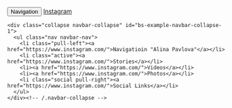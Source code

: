 <html>
<nav class="navbar navbar-default" role="navigation">
  <div class="container-fluid">
    <div class="navbar-header">
      <button type="button" class="navbar-toggle" data-toggle="collapse" data-target="#bs-example-navbar-collapse-1">
        <span class="sr-only">Navigation</span>
        <span class="icon-bar"></span>
        <span class="icon-bar"></span>
        <span class="icon-bar"></span>
      </button>
      <a class="navbar-brand" href="https://www.instagram.com/">Instagram</a>
    </div>

    <div class="collapse navbar-collapse" id="bs-example-navbar-collapse-1">
      <ul class="nav navbar-nav">
        <li class="pull-left"><a href="https://www.instagram.com/">Navigatioin "Alina Pavlova"</a></li>
        <li class="active"><a href="https://www.instagram.com/">Stories</a></li>
        <li><a href="https://www.instagram.com/">Videos</a></li>
        <li><a href="https://www.instagram.com/">Photos</a></li>
        <li class="social pull-right"><a href="https://www.instagram.com/">Social Links</a></li>
      </ul>
    </div><!-- /.navbar-collapse -->
  </div><!-- /.container-fluid -->
</nav>
</html>
